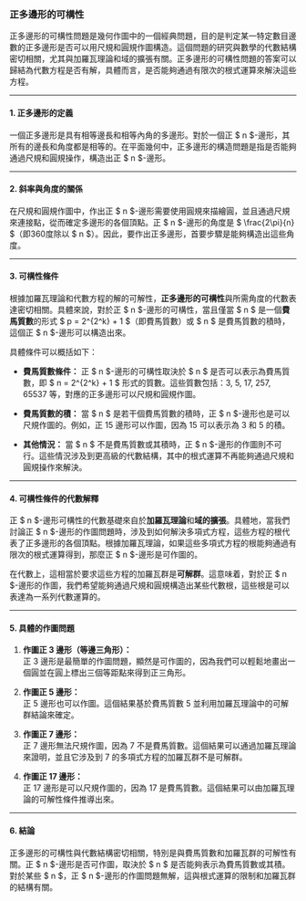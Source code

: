 ### **正多邊形的可構性**

正多邊形的可構性問題是幾何作圖中的一個經典問題，目的是判定某一特定數目邊數的正多邊形是否可以用尺規和圓規作圖構造。這個問題的研究與數學的代數結構密切相關，尤其與加羅瓦理論和域的擴張有關。正多邊形的可構性問題的答案可以歸結為代數方程是否有解，具體而言，是否能夠通過有限次的根式運算來解決這些方程。

---

#### **1. 正多邊形的定義**

一個正多邊形是具有相等邊長和相等內角的多邊形。對於一個正 $ n $-邊形，其所有的邊長和角度都是相等的。在平面幾何中，正多邊形的構造問題是指是否能夠通過尺規和圓規操作，構造出正 $ n $-邊形。

---

#### **2. 斜率與角度的關係**

在尺規和圓規作圖中，作出正 $ n $-邊形需要使用圓規來描繪圓，並且通過尺規來連接點，從而確定多邊形的各個頂點。正 $ n $-邊形的角度是 $ \frac{2\pi}{n} $（即360度除以 $ n $）。因此，要作出正多邊形，首要步驟是能夠構造出這些角度。

---

#### **3. 可構性條件**

根據加羅瓦理論和代數方程的解的可解性，**正多邊形的可構性**與所需角度的代數表達密切相關。具體來說，對於正 $ n $-邊形的可構性，當且僅當 $ n $ 是一個**費馬質數**的形式 $ p = 2^{2^k} + 1 $（即費馬質數）或 $ n $ 是費馬質數的積時，這個正 $ n $-邊形可以構造出來。

具體條件可以概括如下：

- **費馬質數條件：** 正 $ n $-邊形的可構性取決於 $ n $ 是否可以表示為費馬質數，即 $ n = 2^{2^k} + 1 $ 形式的質數。這些質數包括：3, 5, 17, 257, 65537 等，對應的正多邊形可以尺規和圓規作圖。
  
- **費馬質數的積：** 當 $ n $ 是若干個費馬質數的積時，正 $ n $-邊形也是可以尺規作圖的。例如，正 15 邊形可以作圖，因為 15 可以表示為 3 和 5 的積。

- **其他情況：** 當 $ n $ 不是費馬質數或其積時，正 $ n $-邊形的作圖則不可行。這些情況涉及到更高級的代數結構，其中的根式運算不再能夠通過尺規和圓規操作來解決。

---

#### **4. 可構性條件的代數解釋**

正 $ n $-邊形可構性的代數基礎來自於**加羅瓦理論**和**域的擴張**。具體地，當我們討論正 $ n $-邊形的作圖問題時，涉及到如何解決多項式方程，這些方程的根代表了正多邊形的各個頂點。根據加羅瓦理論，如果這些多項式方程的根能夠通過有限次的根式運算得到，那麼正 $ n $-邊形是可作圖的。

在代數上，這相當於要求這些方程的加羅瓦群是**可解群**。這意味着，對於正 $ n $-邊形的作圖，我們希望能夠通過尺規和圓規構造出某些代數根，這些根是可以表達為一系列代數運算的。

---

#### **5. 具體的作圖問題**

1. **作圖正 3 邊形（等邊三角形）：**  
   正 3 邊形是最簡單的作圖問題，顯然是可作圖的，因為我們可以輕鬆地畫出一個圓並在圓上標出三個等距點來得到正三角形。

2. **作圖正 5 邊形：**  
   正 5 邊形也可以作圖。這個結果基於費馬質數 5 並利用加羅瓦理論中的可解群結論來確定。

3. **作圖正 7 邊形：**  
   正 7 邊形無法尺規作圖，因為 7 不是費馬質數。這個結果可以通過加羅瓦理論來證明，並且它涉及到 7 的多項式方程的加羅瓦群不是可解群。

4. **作圖正 17 邊形：**  
   正 17 邊形是可以尺規作圖的，因為 17 是費馬質數。這個結果可以由加羅瓦理論的可解性條件推導出來。

---

#### **6. 結論**

正多邊形的可構性與代數結構密切相關，特別是與費馬質數和加羅瓦群的可解性有關。正 $ n $-邊形是否可作圖，取決於 $ n $ 是否能夠表示為費馬質數或其積。對於某些 $ n $，正 $ n $-邊形的作圖問題無解，這與根式運算的限制和加羅瓦群的結構有關。